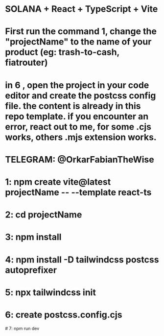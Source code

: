 # SOLANA + React + TypeScript + Vite

# First run the command 1, change the "projectName" to the name of your product (eg: trash-to-cash, fiatrouter)

# in 6 , open the project in your code editor and create the postcss config file. the content is already in this repo template. if you encounter an error, react out to me, for some .cjs works, others .mjs extension works.

# TELEGRAM: @OrkarFabianTheWise

<!-- COMMANDS -->

# 1: npm create vite@latest projectName -- --template react-ts

# 2: cd projectName <!-- enter the directory -->

# 3: npm install <!-- installs dependencies-->

# 4: npm install -D tailwindcss postcss autoprefixer <!-- tailwindcss to reduce styling code-->

# 5: npx tailwindcss init <!-- initialise tailwind, this should create some files(2) -->

# 6: create postcss.config.cjs <!-- for linux(touch postcss.config.cjs) should create it, else open your file and manually create it -->

# 7: npm run dev <!-- this should start your webserver, and you can view it in the localhost url displayed in the terminal -->
